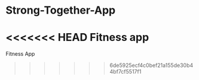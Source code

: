 # Strong-Together-App
<<<<<<< HEAD
Fitness app
=======
Fitness App
>>>>>>> 6de5925ecf4c0bef21a155de30b44bf7cf5517f1
